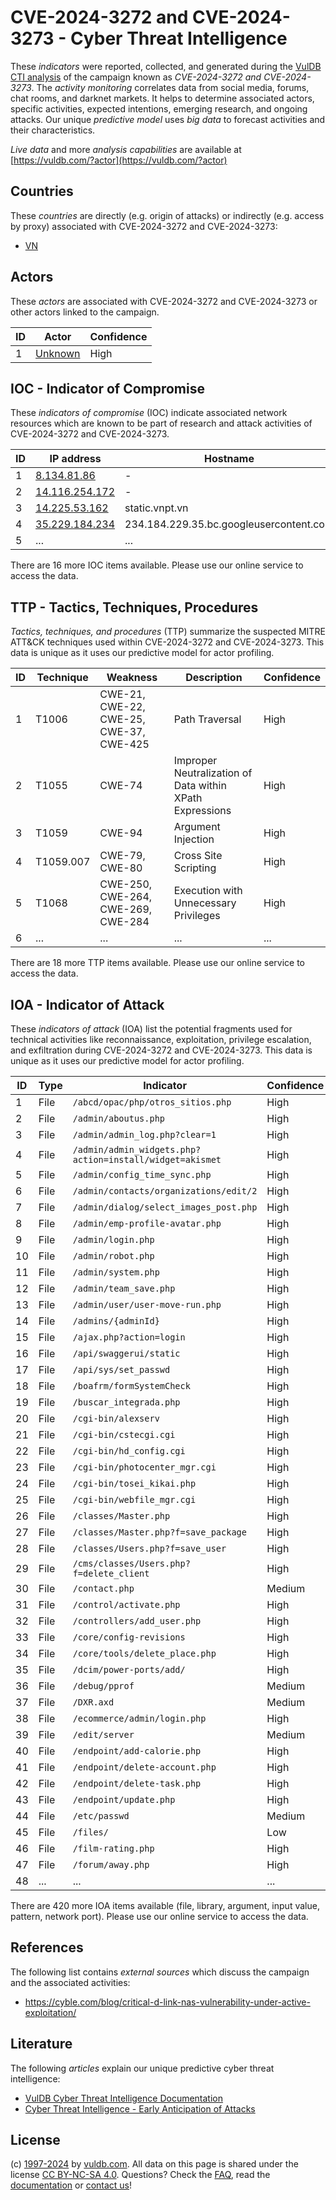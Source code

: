 # CVE-2024-3272 and CVE-2024-3273 - Cyber Threat Intelligence

These _indicators_ were reported, collected, and generated during the [VulDB CTI analysis](https://vuldb.com/?kb.cti) of the campaign known as _CVE-2024-3272 and CVE-2024-3273_. The _activity monitoring_ correlates data from social media, forums, chat rooms, and darknet markets. It helps to determine associated actors, specific activities, expected intentions, emerging research, and ongoing attacks. Our unique _predictive model_ uses _big data_ to forecast activities and their characteristics.

_Live data_ and more _analysis capabilities_ are available at [https://vuldb.com/?actor](https://vuldb.com/?actor)

## Countries

These _countries_ are directly (e.g. origin of attacks) or indirectly (e.g. access by proxy) associated with CVE-2024-3272 and CVE-2024-3273:

* [VN](https://vuldb.com/?country.vn)

## Actors

These _actors_ are associated with CVE-2024-3272 and CVE-2024-3273 or other actors linked to the campaign.

ID | Actor | Confidence
-- | ----- | ----------
1 | [Unknown](https://vuldb.com/?actor.unknown) | High

## IOC - Indicator of Compromise

These _indicators of compromise_ (IOC) indicate associated network resources which are known to be part of research and attack activities of CVE-2024-3272 and CVE-2024-3273.

ID | IP address | Hostname | Actor | Confidence
-- | ---------- | -------- | ----- | ----------
1 | [8.134.81.86](https://vuldb.com/?ip.8.134.81.86) | - | [Unknown](https://vuldb.com/?actor.unknown) | High
2 | [14.116.254.172](https://vuldb.com/?ip.14.116.254.172) | - | [Unknown](https://vuldb.com/?actor.unknown) | High
3 | [14.225.53.162](https://vuldb.com/?ip.14.225.53.162) | static.vnpt.vn | [Unknown](https://vuldb.com/?actor.unknown) | High
4 | [35.229.184.234](https://vuldb.com/?ip.35.229.184.234) | 234.184.229.35.bc.googleusercontent.com | [Unknown](https://vuldb.com/?actor.unknown) | Medium
5 | ... | ... | ... | ...

There are 16 more IOC items available. Please use our online service to access the data.

## TTP - Tactics, Techniques, Procedures

_Tactics, techniques, and procedures_ (TTP) summarize the suspected MITRE ATT&CK techniques used within CVE-2024-3272 and CVE-2024-3273. This data is unique as it uses our predictive model for actor profiling.

ID | Technique | Weakness | Description | Confidence
-- | --------- | -------- | ----------- | ----------
1 | T1006 | CWE-21, CWE-22, CWE-25, CWE-37, CWE-425 | Path Traversal | High
2 | T1055 | CWE-74 | Improper Neutralization of Data within XPath Expressions | High
3 | T1059 | CWE-94 | Argument Injection | High
4 | T1059.007 | CWE-79, CWE-80 | Cross Site Scripting | High
5 | T1068 | CWE-250, CWE-264, CWE-269, CWE-284 | Execution with Unnecessary Privileges | High
6 | ... | ... | ... | ...

There are 18 more TTP items available. Please use our online service to access the data.

## IOA - Indicator of Attack

These _indicators of attack_ (IOA) list the potential fragments used for technical activities like reconnaissance, exploitation, privilege escalation, and exfiltration during CVE-2024-3272 and CVE-2024-3273. This data is unique as it uses our predictive model for actor profiling.

ID | Type | Indicator | Confidence
-- | ---- | --------- | ----------
1 | File | `/abcd/opac/php/otros_sitios.php` | High
2 | File | `/admin/aboutus.php` | High
3 | File | `/admin/admin_log.php?clear=1` | High
4 | File | `/admin/admin_widgets.php?action=install/widget=akismet` | High
5 | File | `/admin/config_time_sync.php` | High
6 | File | `/admin/contacts/organizations/edit/2` | High
7 | File | `/admin/dialog/select_images_post.php` | High
8 | File | `/admin/emp-profile-avatar.php` | High
9 | File | `/admin/login.php` | High
10 | File | `/admin/robot.php` | High
11 | File | `/admin/system.php` | High
12 | File | `/admin/team_save.php` | High
13 | File | `/admin/user/user-move-run.php` | High
14 | File | `/admins/{adminId}` | High
15 | File | `/ajax.php?action=login` | High
16 | File | `/api/swaggerui/static` | High
17 | File | `/api/sys/set_passwd` | High
18 | File | `/boafrm/formSystemCheck` | High
19 | File | `/buscar_integrada.php` | High
20 | File | `/cgi-bin/alexserv` | High
21 | File | `/cgi-bin/cstecgi.cgi` | High
22 | File | `/cgi-bin/hd_config.cgi` | High
23 | File | `/cgi-bin/photocenter_mgr.cgi` | High
24 | File | `/cgi-bin/tosei_kikai.php` | High
25 | File | `/cgi-bin/webfile_mgr.cgi` | High
26 | File | `/classes/Master.php` | High
27 | File | `/classes/Master.php?f=save_package` | High
28 | File | `/classes/Users.php?f=save_user` | High
29 | File | `/cms/classes/Users.php?f=delete_client` | High
30 | File | `/contact.php` | Medium
31 | File | `/control/activate.php` | High
32 | File | `/controllers/add_user.php` | High
33 | File | `/core/config-revisions` | High
34 | File | `/core/tools/delete_place.php` | High
35 | File | `/dcim/power-ports/add/` | High
36 | File | `/debug/pprof` | Medium
37 | File | `/DXR.axd` | Medium
38 | File | `/ecommerce/admin/login.php` | High
39 | File | `/edit/server` | Medium
40 | File | `/endpoint/add-calorie.php` | High
41 | File | `/endpoint/delete-account.php` | High
42 | File | `/endpoint/delete-task.php` | High
43 | File | `/endpoint/update.php` | High
44 | File | `/etc/passwd` | Medium
45 | File | `/files/` | Low
46 | File | `/film-rating.php` | High
47 | File | `/forum/away.php` | High
48 | ... | ... | ...

There are 420 more IOA items available (file, library, argument, input value, pattern, network port). Please use our online service to access the data.

## References

The following list contains _external sources_ which discuss the campaign and the associated activities:

* https://cyble.com/blog/critical-d-link-nas-vulnerability-under-active-exploitation/

## Literature

The following _articles_ explain our unique predictive cyber threat intelligence:

* [VulDB Cyber Threat Intelligence Documentation](https://vuldb.com/?kb.cti)
* [Cyber Threat Intelligence - Early Anticipation of Attacks](https://www.scip.ch/en/?labs.20201022)

## License

(c) [1997-2024](https://vuldb.com/?kb.changelog) by [vuldb.com](https://vuldb.com/?kb.about). All data on this page is shared under the license [CC BY-NC-SA 4.0](https://creativecommons.org/licenses/by-nc-sa/4.0/). Questions? Check the [FAQ](https://vuldb.com/?kb.faq), read the [documentation](https://vuldb.com/?kb) or [contact us](https://vuldb.com/?contact)!
